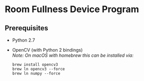 # Room Fullness Device Program

## Prerequisites
* Python 2.7
* OpenCV (with Python 2 bindings)  
  *Note: On macOS with homebrew this can be installed via:*
  
  ```
  brew install opencv3
  brew ln opencv3 --force
  brew ln numpy --force
  ```
